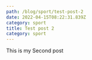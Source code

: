 ```yaml
---
path: /blog/sport/test-post-2
date: 2022-04-15T08:22:31.839Z
category: sport
title: Test post 2
category: sport
---
```

This is my Second post